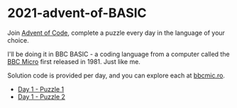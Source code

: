 # 2021-advent-of-BASIC

Join [Advent of Code](https://adventofcode.com/), complete a puzzle every day in the language of your choice.

I'll be doing it in BBC BASIC - a coding language from a computer called the [BBC Micro](https://en.wikipedia.org/wiki/BBC_Micro) first released in 1981. Just like me.

Solution code is provided per day, and you can explore each at [bbcmic.ro](https://bbcmic.ro/).

* [Day 1 - Puzzle 1](https://bbcmic.ro/#%7B%22v%22%3A1%2C%22program%22%3A%22C%25%3D122%3AI%25%3D0%5CnFOR%20N%3D1%20TO%202000%5CnREAD%20D%25%5CnIF%20D%25%3EC%25%20I%25%3DI%25%2B1%3AP.%20%5C%22*%5C%22%3B%20ELSE%20P.%20%5C%22.%5C%22%3B%5CnC%25%3DD%25%5CnNEXT%5CnP.%5CnP.%20%5C%22Increases%3A%20%5C%22%3B%20I%25%5CnDATA%20122%2C129%2C116%2C122%2C135%2C148%2C151%2C158%2C161%2C179%2C197%2C198%2C187%2C210%2C211%2C206%2C207%2C210%2C211%2C216%2C222%2C224%2C222%2C234%2C237%2C238%2C239%2C245%2C276%2C262%2C268%2C266%2C293%2C291%2C293%5CnDATA%20296%2C298%2C291%2C292%2C295%2C297%2C298%2C297%2C300%2C297%2C309%2C315%2C319%2C320%2C319%2C323%2C338%2C349%2C351%2C352%2C354%2C348%2C366%2C365%2C388%2C385%2C379%2C381%2C385%2C391%2C392%2C405%2C407%2C415%2C427%5CnDATA%20433%2C436%2C439%2C444%2C450%2C449%2C453%2C457%2C459%2C460%2C467%2C471%2C474%2C473%2C477%2C487%2C489%2C498%2C512%2C516%2C507%2C526%2C544%2C560%2C570%2C569%2C580%2C590%2C591%2C593%2C596%2C597%2C598%2C604%2C599%5CnDATA%20608%2C603%2C616%2C649%2C636%2C649%2C648%2C653%2C654%2C655%2C656%2C664%2C666%2C669%2C663%2C661%2C682%2C681%2C685%2C693%2C701%2C727%2C706%2C704%2C705%2C706%2C711%2C716%2C711%2C721%2C728%2C724%2C734%2C733%2C737%5CnDATA%20736%2C742%2C743%2C742%2C744%2C745%2C749%2C750%2C760%2C767%2C787%2C788%2C787%2C789%2C785%2C798%2C796%2C797%2C798%2C800%2C807%2C817%2C829%2C828%2C830%2C831%2C863%2C865%2C867%2C868%2C893%2C891%2C881%2C889%2C890%5CnDATA%20914%2C918%2C919%2C925%2C938%2C941%2C927%2C928%2C900%2C901%2C899%2C901%2C911%2C919%2C918%2C922%2C942%2C928%2C947%2C945%2C950%2C956%2C979%2C989%2C990%2C1001%2C995%2C997%2C995%2C1007%2C1001%2C998%2C999%2C1008%5CnDATA%201018%2C1019%2C1020%2C1019%2C1012%2C1040%2C1038%2C1029%2C1027%2C1028%2C1029%2C993%2C995%2C994%2C980%2C990%2C991%2C990%2C1012%2C1024%2C1037%2C1039%2C1037%2C1053%2C1029%2C1048%2C1050%2C1055%2C1058%2C1059%5CnDATA%201064%2C1062%2C1087%2C1079%2C1081%2C1088%2C1090%2C1113%2C1110%2C1119%2C1123%2C1126%2C1127%2C1126%2C1131%2C1135%2C1137%2C1140%2C1142%2C1143%2C1145%2C1146%2C1147%2C1139%2C1140%2C1143%2C1136%2C1105%2C1108%5CnDATA%201109%2C1098%2C1121%2C1126%2C1096%2C1090%2C1058%2C1061%2C1063%2C1068%2C1072%2C1073%2C1104%2C1111%2C1108%2C1110%2C1152%2C1153%2C1157%2C1158%2C1162%2C1167%2C1164%2C1167%2C1168%2C1169%2C1168%2C1166%2C1171%5CnDATA%201172%2C1175%2C1177%2C1184%2C1187%2C1191%2C1196%2C1197%2C1193%2C1204%2C1209%2C1212%2C1213%2C1234%2C1238%2C1242%2C1257%2C1268%2C1254%2C1237%2C1228%2C1226%2C1222%2C1209%2C1211%2C1212%2C1219%2C1226%2C1227%5CnDATA%201235%2C1245%2C1258%2C1264%2C1277%2C1276%2C1285%2C1288%2C1287%2C1289%2C1290%2C1291%2C1290%2C1286%2C1290%2C1285%2C1286%2C1290%2C1291%2C1286%2C1297%2C1302%2C1305%2C1304%2C1305%2C1318%2C1324%2C1347%2C1348%5CnDATA%201353%2C1354%2C1371%2C1370%2C1371%2C1373%2C1369%2C1347%2C1351%2C1352%2C1371%2C1373%2C1379%2C1383%2C1390%2C1391%2C1394%2C1399%2C1398%2C1401%2C1402%2C1406%2C1409%2C1413%2C1412%2C1420%2C1423%2C1424%2C1431%5CnDATA%201433%2C1420%2C1421%2C1422%2C1423%2C1439%2C1404%2C1416%2C1404%2C1423%2C1424%2C1427%2C1444%2C1420%2C1423%2C1417%2C1418%2C1414%2C1440%2C1441%2C1445%2C1469%2C1476%2C1481%2C1480%2C1484%2C1483%2C1482%2C1458%5CnDATA%201459%2C1433%2C1431%2C1433%2C1426%2C1436%2C1437%2C1452%2C1454%2C1455%2C1456%2C1474%2C1463%2C1477%2C1479%2C1501%2C1496%2C1494%2C1493%2C1496%2C1505%2C1506%2C1511%2C1516%2C1517%2C1510%2C1514%2C1513%2C1509%5CnDATA%201512%2C1543%2C1544%2C1526%2C1532%2C1534%2C1538%2C1540%2C1518%2C1519%2C1528%2C1530%2C1531%2C1534%2C1537%2C1551%2C1552%2C1550%2C1548%2C1545%2C1564%2C1585%2C1615%2C1618%2C1617%2C1623%2C1640%2C1638%2C1637%5CnDATA%201639%2C1641%2C1672%2C1676%2C1679%2C1681%2C1678%2C1689%2C1696%2C1703%2C1704%2C1703%2C1699%2C1700%2C1719%2C1732%2C1692%2C1693%2C1698%2C1712%2C1713%2C1712%2C1705%2C1716%2C1731%2C1748%2C1749%2C1747%2C1749%5CnDATA%201750%2C1768%2C1783%2C1784%2C1791%2C1793%2C1798%2C1799%2C1800%2C1807%2C1812%2C1822%2C1847%2C1852%2C1843%2C1849%2C1855%2C1870%2C1868%2C1869%2C1873%2C1875%2C1889%2C1878%2C1879%2C1880%2C1886%2C1891%2C1895%5CnDATA%201891%2C1890%2C1891%2C1892%2C1897%2C1898%2C1899%2C1910%2C1897%2C1898%2C1899%2C1895%2C1892%2C1905%2C1913%2C1920%2C1921%2C1923%2C1941%2C1960%2C1962%2C1971%2C1972%2C1962%2C1965%2C1977%2C1976%2C1993%2C1995%5CnDATA%201997%2C1992%2C1987%2C1993%2C1977%2C1978%2C1979%2C1974%2C1981%2C1978%2C1973%2C1977%2C1984%2C1979%2C1984%2C2027%2C2054%2C2055%2C2058%2C2060%2C2059%2C2060%2C2066%2C2062%2C2066%2C2074%2C2064%2C2065%2C2064%5CnDATA%202071%2C2077%2C2078%2C2082%2C2078%2C2092%2C2093%2C2095%2C2100%2C2101%2C2104%2C2110%2C2106%2C2107%2C2113%2C2112%2C2138%2C2143%2C2151%2C2150%2C2151%2C2147%2C2169%2C2171%2C2174%2C2193%2C2196%2C2183%2C2201%5CnDATA%202198%2C2199%2C2197%2C2194%2C2195%2C2206%2C2220%2C2219%2C2224%2C2242%2C2230%2C2231%2C2237%2C2255%2C2256%2C2252%2C2251%2C2259%2C2256%2C2258%2C2286%2C2291%2C2295%2C2296%2C2267%2C2275%2C2287%2C2288%2C2272%5CnDATA%202269%2C2270%2C2278%2C2279%2C2282%2C2265%2C2282%2C2284%2C2292%2C2296%2C2301%2C2302%2C2319%2C2320%2C2314%2C2316%2C2317%2C2313%2C2314%2C2319%2C2314%2C2328%2C2334%2C2347%2C2352%2C2353%2C2354%2C2352%2C2354%5CnDATA%202362%2C2374%2C2383%2C2382%2C2384%2C2383%2C2384%2C2388%2C2390%2C2396%2C2405%2C2406%2C2429%2C2430%2C2427%2C2460%2C2461%2C2474%2C2479%2C2493%2C2494%2C2493%2C2488%2C2489%2C2511%2C2512%2C2504%2C2520%2C2529%5CnDATA%202524%2C2523%2C2536%2C2567%2C2571%2C2589%2C2594%2C2595%2C2594%2C2583%2C2568%2C2566%2C2557%2C2558%2C2559%2C2557%2C2558%2C2561%2C2582%2C2586%2C2604%2C2603%2C2604%2C2618%2C2630%2C2632%2C2633%2C2644%2C2650%5CnDATA%202651%2C2666%2C2669%2C2683%2C2691%2C2686%2C2683%2C2687%2C2683%2C2684%2C2707%2C2723%2C2733%2C2739%2C2750%2C2751%2C2750%2C2754%2C2757%2C2756%2C2735%2C2736%2C2743%2C2728%2C2717%2C2689%2C2690%2C2732%2C2743%5CnDATA%202746%2C2747%2C2750%2C2755%2C2756%2C2770%2C2772%2C2781%2C2789%2C2790%2C2801%2C2802%2C2799%2C2800%2C2816%2C2823%2C2822%2C2839%2C2840%2C2843%2C2852%2C2854%2C2881%2C2890%2C2901%2C2908%2C2906%2C2910%2C2896%5CnDATA%202898%2C2914%2C2923%2C2936%2C2958%2C2928%2C2929%2C2928%2C2929%2C2930%2C2935%2C2942%2C2930%2C2951%2C2979%2C2992%2C2991%2C2992%2C3016%2C2993%2C2994%2C2999%2C3016%2C3017%2C3022%2C3031%2C3032%2C3033%2C3039%5CnDATA%203042%2C3040%2C3041%2C3040%2C3049%2C3048%2C3050%2C3054%2C3048%2C3056%2C3061%2C3062%2C3056%2C3049%2C3062%2C3053%2C3050%2C3051%2C3053%2C3056%2C3072%2C3073%2C3068%2C3086%2C3093%2C3107%2C3104%2C3102%2C3103%5CnDATA%203102%2C3104%2C3093%2C3094%2C3095%2C3097%2C3096%2C3080%2C3087%2C3103%2C3107%2C3142%2C3139%2C3138%2C3141%2C3140%2C3156%2C3161%2C3142%2C3141%2C3152%2C3154%2C3153%2C3152%2C3144%2C3150%2C3148%2C3150%2C3169%5CnDATA%203151%2C3154%2C3152%2C3154%2C3162%2C3157%2C3158%2C3163%2C3169%2C3176%2C3220%2C3229%2C3224%2C3211%2C3227%2C3231%2C3234%2C3249%2C3250%2C3253%2C3259%2C3251%2C3249%2C3250%2C3251%2C3243%2C3263%2C3267%2C3275%5CnDATA%203282%2C3292%2C3295%2C3263%2C3262%2C3264%2C3263%2C3262%2C3266%2C3261%2C3272%2C3245%2C3252%2C3250%2C3251%2C3252%2C3254%2C3278%2C3285%2C3292%2C3295%2C3294%2C3293%2C3314%2C3315%2C3323%2C3321%2C3334%2C3335%5CnDATA%203342%2C3345%2C3346%2C3352%2C3350%2C3355%2C3358%2C3357%2C3360%2C3354%2C3357%2C3366%2C3368%2C3373%2C3374%2C3373%2C3364%2C3374%2C3380%2C3386%2C3385%2C3387%2C3400%2C3401%2C3407%2C3409%2C3426%2C3440%2C3445%5CnDATA%203442%2C3452%2C3453%2C3460%2C3456%2C3465%2C3459%2C3457%2C3460%2C3459%2C3466%2C3472%2C3475%2C3474%2C3477%2C3473%2C3478%2C3477%2C3472%2C3459%2C3486%2C3494%2C3506%2C3513%2C3514%2C3518%2C3521%2C3516%2C3518%5CnDATA%203516%2C3521%2C3519%2C3512%2C3513%2C3510%2C3511%2C3512%2C3538%2C3542%2C3545%2C3546%2C3548%2C3546%2C3556%2C3546%2C3549%2C3541%2C3553%2C3556%2C3560%2C3561%2C3567%2C3574%2C3580%2C3596%2C3599%2C3621%2C3620%5CnDATA%203625%2C3627%2C3623%2C3624%2C3657%2C3665%2C3664%2C3672%2C3671%2C3666%2C3662%2C3655%2C3656%2C3655%2C3656%2C3661%2C3663%2C3666%2C3670%2C3672%2C3673%2C3645%2C3650%2C3644%2C3643%2C3644%2C3646%2C3644%2C3660%5CnDATA%203685%2C3688%2C3684%2C3696%2C3698%2C3702%2C3707%2C3713%2C3725%2C3726%2C3728%2C3729%2C3733%2C3745%2C3739%2C3742%2C3746%2C3747%2C3748%2C3740%2C3735%2C3740%2C3735%2C3750%2C3752%2C3751%2C3731%2C3732%2C3721%5CnDATA%203724%2C3725%2C3734%2C3735%2C3748%2C3747%2C3749%2C3756%2C3757%2C3756%2C3757%2C3758%2C3748%2C3730%2C3732%2C3725%2C3722%2C3711%2C3710%2C3714%2C3715%2C3712%2C3713%2C3712%2C3713%2C3714%2C3716%2C3717%2C3718%5CnDATA%203716%2C3715%2C3705%2C3706%2C3713%2C3714%2C3731%2C3759%2C3757%2C3753%2C3764%2C3781%2C3788%2C3790%2C3805%2C3806%2C3809%2C3804%2C3821%2C3825%2C3826%2C3832%2C3799%2C3806%2C3819%2C3820%2C3825%2C3827%2C3830%5CnDATA%203837%2C3818%2C3807%2C3811%2C3817%2C3821%2C3832%2C3833%2C3821%2C3816%2C3817%2C3819%2C3818%2C3824%2C3836%2C3837%2C3838%2C3855%2C3848%2C3849%2C3857%2C3856%2C3855%2C3868%2C3872%2C3873%2C3878%2C3896%2C3915%5CnDATA%203918%2C3921%2C3925%2C3920%2C3926%2C3919%2C3920%2C3916%2C3917%2C3923%2C3936%2C3910%2C3908%2C3914%2C3915%2C3925%2C3928%2C3929%2C3930%2C3932%2C3933%2C3934%2C3946%2C3950%2C3952%2C3939%2C3938%2C3947%2C3951%5CnDATA%203953%2C3954%2C3955%2C3958%2C3963%2C3972%2C3965%2C3976%2C3978%2C3979%2C4008%2C4003%2C4025%2C4028%2C4041%2C4040%2C4041%2C4044%2C4043%2C4057%2C4054%2C4049%2C4050%2C4028%2C4033%2C4014%2C4015%2C4027%2C4028%5CnDATA%204036%2C4040%2C4035%2C4036%2C4037%2C4040%2C4032%2C4038%2C4037%2C4030%2C4028%2C4032%2C4031%2C4030%2C4048%2C4046%2C4060%2C4059%2C4035%2C4031%2C4033%2C4034%2C4061%2C4051%2C4052%2C4053%2C4047%2C4048%2C4049%5CnDATA%204051%2C4052%2C4053%2C4061%2C4050%2C4044%2C4046%2C4049%2C4035%2C4037%2C4031%2C4028%2C4027%2C4026%2C4025%2C4023%2C4034%2C4032%2C4035%2C4036%2C4041%2C4038%2C4039%2C4032%2C4036%2C4035%2C4048%2C4068%2C4069%5CnDATA%204076%2C4097%2C4098%2C4067%2C4074%2C4051%2C4052%2C4055%2C4053%2C4059%2C4074%2C4080%2C4082%2C4084%2C4085%2C4076%2C4077%2C4079%2C4082%2C4089%2C4092%2C4088%2C4092%2C4094%2C4098%2C4096%2C4093%2C4096%2C4104%5CnDATA%204106%2C4102%2C4111%2C4114%2C4110%2C4111%2C4112%2C4115%2C4114%2C4116%2C4133%2C4153%2C4146%2C4148%2C4127%2C4129%2C4130%2C4135%2C4138%2C4156%2C4165%2C4182%2C4179%2C4193%2C4209%2C4221%2C4222%2C4227%2C4241%5CnDATA%204243%2C4288%2C4289%2C4287%2C4290%2C4291%2C4320%2C4321%2C4322%2C4324%2C4347%2C4318%2C4325%2C4326%2C4338%2C4333%2C4335%2C4338%2C4344%2C4346%2C4353%2C4347%2C4338%2C4339%2C4300%2C4299%2C4303%2C4302%2C4300%5CnDATA%204293%2C4308%2C4302%2C4286%2C4287%2C4284%2C4285%2C4286%2C4288%2C4292%2C4279%2C4280%2C4278%2C4280%2C4282%2C4284%2C4293%2C4322%2C4323%2C4338%2C4336%2C4335%2C4338%2C4344%2C4338%2C4336%2C4359%2C4358%2C4360%5CnDATA%204361%2C4364%2C4366%2C4367%2C4366%2C4367%2C4369%2C4370%2C4373%2C4377%2C4376%2C4394%2C4395%2C4404%2C4409%2C4406%2C4408%2C4436%2C4439%2C4445%2C4433%2C4423%2C4409%2C4438%2C4443%2C4463%2C4475%2C4472%2C4482%5CnDATA%204487%2C4513%2C4516%2C4514%2C4527%2C4528%2C4538%2C4548%2C4549%2C4547%2C4551%2C4554%2C4547%2C4549%2C4546%2C4548%2C4532%2C4517%2C4525%2C4549%2C4531%2C4526%2C4523%2C4524%2C4545%2C4532%2C4535%2C4532%2C4537%5CnDATA%204542%2C4543%2C4545%2C4556%2C4561%2C4558%2C4559%2C4576%2C4583%2C4585%2C4591%2C4587%2C4597%2C4616%2C4627%2C4634%2C4645%2C4632%2C4634%2C4640%2C4671%2C4672%2C4674%2C4684%2C4682%2C4692%2C4704%2C4700%2C4689%5CnDATA%204690%2C4693%2C4694%2C4703%2C4706%2C4692%2C4702%2C4703%2C4707%2C4722%2C4725%2C4727%2C4728%2C4739%2C4742%2C4755%2C4758%2C4753%2C4756%2C4768%2C4774%2C4781%2C4788%2C4789%2C4788%2C4790%2C4791%2C4780%2C4769%5CnDATA%204775%2C4769%2C4743%2C4746%2C4760%2C4770%2C4771%2C4780%2C4781%2C4770%2C4767%2C4793%2C4790%2C4792%2C4791%2C4794%2C4790%2C4808%2C4814%2C4811%2C4807%2C4808%2C4810%2C4818%2C4826%2C4832%2C4839%2C4842%2C4835%5CnDATA%204844%2C4865%2C4881%2C4887%2C4891%2C4874%2C4878%2C4860%2C4865%2C4870%2C4869%2C4875%2C4876%2C4877%2C4885%2C4886%2C4911%2C4912%2C4917%2C4918%2C4927%2C4909%2C4913%2C4915%2C4917%2C4928%2C4929%2C4927%2C4928%5CnDATA%204929%2C4923%2C4922%2C4956%2C4968%2C4965%2C4967%2C4975%2C4976%2C4978%2C4974%2C4990%2C5021%2C5025%2C5029%2C5030%2C5028%2C5030%2C5035%2C5055%2C5038%2C5052%2C5053%2C5069%2C5046%2C5048%2C5052%2C5076%2C5092%5CnDATA%205111%2C5118%2C5122%2C5133%2C5153%2C5157%2C5162%2C5165%2C5164%2C5163%2C5164%2C5165%2C5160%2C5159%2C5162%2C5164%2C5169%2C5183%2C5175%2C5207%2C5208%2C5187%2C5192%2C5197%2C5194%2C5204%2C5208%2C5213%2C5223%5CnDATA%205221%2C5236%2C5237%2C5243%2C5248%2C5253%2C5238%2C5220%2C5221%2C5228%2C5226%2C5229%2C5231%2C5228%2C5230%2C5231%2C5224%2C5234%2C5235%2C5237%2C5239%2C5248%2C5250%2C5251%2C5256%2C5270%2C5271%2C5286%2C5282%5CnDATA%205284%2C5282%2C5276%2C5278%2C5285%2C5303%2C5306%2C5314%2C5315%2C5317%2C5316%2C5317%2C5318%2C5324%2C5325%2C5331%2C5325%2C5355%2C5356%2C5358%2C5348%2C5341%2C5346%2C5351%2C5353%2C5376%2C5370%2C5375%2C5380%5CnDATA%205384%2C5391%2C5392%2C5408%2C5415%2C5416%2C5417%2C5406%2C5407%2C5410%2C5411%2C5412%2C5416%2C5414%2C5431%2C5433%2C5434%2C5435%2C5460%2C5463%2C5464%2C5476%2C5477%2C5480%2C5481%2C5480%2C5478%2C5479%2C5470%5CnDATA%205477%2C5473%2C5468%2C5493%2C5496%2C5497%2C5499%2C5501%2C5529%2C5499%2C5511%2C5542%2C5547%2C5548%2C5550%2C5582%2C5581%2C5563%2C5586%2C5590%2C5585%2C5580%2C5608%2C5614%2C5605%2C5598%2C5613%2C5611%2C5616%5CnDATA%205646%2C5653%2C5662%2C5660%2C5665%2C5673%2C5675%2C5682%2C5681%2C5683%2C5701%2C5711%2C5710%2C5711%2C5713%2C5715%2C5726%2C5737%2C5733%2C5737%2C5751%2C5752%2C5747%2C5732%2C5736%2C5738%2C5739%2C5735%2C5736%5CnDATA%205739%2C5741%2C5744%2C5760%2C5763%2C5755%2C5760%2C5765%2C5767%2C5772%2C5776%2C5777%2C5779%2C5760%2C5755%2C5760%2C5777%2C5781%2C5763%2C5750%2C5758%2C5753%2C5765%2C5767%2C5769%2C5802%2C5793%2C5797%2C5794%5CnDATA%205792%2C5791%2C5792%2C5806%2C5812%2C5813%2C5814%2C5815%2C5814%2C5818%2C5836%2C5841%2C5848%2C5854%2C5857%2C5887%2C5888%2C5885%2C5886%2C5884%2C5883%2C5887%2C5894%2C5895%2C5896%2C5893%2C5892%2C5907%2C5906%5CnDATA%205940%2C5937%2C5947%2C5949%2C5947%2C5940%2C5939%2C5956%2C5959%2C5961%2C5972%2C5979%2C5981%2C5982%2C5977%2C5978%2C5963%2C5965%2C5966%2C5972%2C5973%2C5974%2C5977%2C5980%2C5986%2C5987%2C5967%2C5979%2C5980%5CnDATA%205983%2C5987%2C5989%2C6007%2C6018%2C6017%2C6018%2C6019%2C6018%2C6020%2C6021%2C6035%2C6036%2C6042%2C6049%2C6060%2C6056%2C6054%2C6052%2C6051%2C6050%2C6063%2C6064%2C6055%2C6061%2C6063%2C6062%2C6064%2C6077%5CnDATA%206088%2C6108%2C6129%2C6131%2C6133%2C6137%2C6136%2C6151%2C6153%2C6158%2C6173%2C6176%2C6181%2C6197%2C6200%2C6202%2C6204%2C6209%2C6200%2C6199%2C6186%2C6210%2C6218%2C6219%2C6229%2C6240%2C6252%2C6247%2C6249%5CnDATA%206250%2C6253%2C6254%2C6280%2C6283%2C6292%2C6293%2C6300%2C6301%2C6302%2C6305%2C6307%2C6321%2C6322%2C6327%2C6326%2C6327%2C6339%2C6342%2C6328%2C6329%2C6327%2C6316%2C6317%2C6323%2C6332%2C6344%2C6374%2C6395%5CnDATA%206398%2C6396%2C6412%2C6421%2C6424%2C6445%2C6451%2C6453%2C6454%2C6459%2C6460%2C6461%2C6471%2C6467%2C6447%2C6449%2C6458%2C6460%2C6463%2C6464%2C6468%2C6503%2C6504%2C6505%2C6498%2C6499%2C6502%2C6490%2C6495%5CnDATA%206527%2C6529%2C6533%2C6529%2C6539%2C6547%2C6560%2C6561%2C6551%2C6563%2C6567%2C6563%2C6589%2C6585%2C6588%2C6564%2C6569%2C6563%2C6591%2C6601%2C6632%22%7D)
* [Day 1 - Puzzle 2](https://bbcmic.ro/#%7B%22v%22%3A1%2C%22program%22%3A%22DIM%20D%25%282000%29%5CnP.%20%5C%22Reading%20input%20data...%5C%22%5CnFOR%20N%25%3D1%20TO%202000%3AREAD%20D%25%28N%25%29%3ANEXT%5CnI%25%3D0%5CnFOR%20N%25%3D1%20TO%201997%5CnA%25%20%3D%20D%25%28N%25%29%20%2B%20D%25%28N%25%2B1%29%20%2B%20D%25%28N%25%2B2%29%5CnB%25%20%3D%20D%25%28N%25%2B1%29%20%2B%20D%25%28N%25%2B2%29%20%2B%20D%25%28N%25%2B3%29%5CnIF%20B%25%3EA%25%20I%25%3DI%25%2B1%3AP.%20%5C%22*%5C%22%3B%20ELSE%20P.%20%5C%22.%5C%22%3B%5CnNEXT%5CnP.%5CnP.%20%5C%22Increases%3A%20%5C%22%3B%20I%25%5CnDATA%20122%2C129%2C116%2C122%2C135%2C148%2C151%2C158%2C161%2C179%2C197%2C198%2C187%2C210%2C211%2C206%2C207%2C210%2C211%2C216%2C222%2C224%2C222%2C234%2C237%2C238%2C239%2C245%2C276%2C262%2C268%2C266%2C293%2C291%2C293%5CnDATA%20296%2C298%2C291%2C292%2C295%2C297%2C298%2C297%2C300%2C297%2C309%2C315%2C319%2C320%2C319%2C323%2C338%2C349%2C351%2C352%2C354%2C348%2C366%2C365%2C388%2C385%2C379%2C381%2C385%2C391%2C392%2C405%2C407%2C415%2C427%5CnDATA%20433%2C436%2C439%2C444%2C450%2C449%2C453%2C457%2C459%2C460%2C467%2C471%2C474%2C473%2C477%2C487%2C489%2C498%2C512%2C516%2C507%2C526%2C544%2C560%2C570%2C569%2C580%2C590%2C591%2C593%2C596%2C597%2C598%2C604%2C599%5CnDATA%20608%2C603%2C616%2C649%2C636%2C649%2C648%2C653%2C654%2C655%2C656%2C664%2C666%2C669%2C663%2C661%2C682%2C681%2C685%2C693%2C701%2C727%2C706%2C704%2C705%2C706%2C711%2C716%2C711%2C721%2C728%2C724%2C734%2C733%2C737%5CnDATA%20736%2C742%2C743%2C742%2C744%2C745%2C749%2C750%2C760%2C767%2C787%2C788%2C787%2C789%2C785%2C798%2C796%2C797%2C798%2C800%2C807%2C817%2C829%2C828%2C830%2C831%2C863%2C865%2C867%2C868%2C893%2C891%2C881%2C889%2C890%5CnDATA%20914%2C918%2C919%2C925%2C938%2C941%2C927%2C928%2C900%2C901%2C899%2C901%2C911%2C919%2C918%2C922%2C942%2C928%2C947%2C945%2C950%2C956%2C979%2C989%2C990%2C1001%2C995%2C997%2C995%2C1007%2C1001%2C998%2C999%2C1008%5CnDATA%201018%2C1019%2C1020%2C1019%2C1012%2C1040%2C1038%2C1029%2C1027%2C1028%2C1029%2C993%2C995%2C994%2C980%2C990%2C991%2C990%2C1012%2C1024%2C1037%2C1039%2C1037%2C1053%2C1029%2C1048%2C1050%2C1055%2C1058%2C1059%5CnDATA%201064%2C1062%2C1087%2C1079%2C1081%2C1088%2C1090%2C1113%2C1110%2C1119%2C1123%2C1126%2C1127%2C1126%2C1131%2C1135%2C1137%2C1140%2C1142%2C1143%2C1145%2C1146%2C1147%2C1139%2C1140%2C1143%2C1136%2C1105%2C1108%5CnDATA%201109%2C1098%2C1121%2C1126%2C1096%2C1090%2C1058%2C1061%2C1063%2C1068%2C1072%2C1073%2C1104%2C1111%2C1108%2C1110%2C1152%2C1153%2C1157%2C1158%2C1162%2C1167%2C1164%2C1167%2C1168%2C1169%2C1168%2C1166%2C1171%5CnDATA%201172%2C1175%2C1177%2C1184%2C1187%2C1191%2C1196%2C1197%2C1193%2C1204%2C1209%2C1212%2C1213%2C1234%2C1238%2C1242%2C1257%2C1268%2C1254%2C1237%2C1228%2C1226%2C1222%2C1209%2C1211%2C1212%2C1219%2C1226%2C1227%5CnDATA%201235%2C1245%2C1258%2C1264%2C1277%2C1276%2C1285%2C1288%2C1287%2C1289%2C1290%2C1291%2C1290%2C1286%2C1290%2C1285%2C1286%2C1290%2C1291%2C1286%2C1297%2C1302%2C1305%2C1304%2C1305%2C1318%2C1324%2C1347%2C1348%5CnDATA%201353%2C1354%2C1371%2C1370%2C1371%2C1373%2C1369%2C1347%2C1351%2C1352%2C1371%2C1373%2C1379%2C1383%2C1390%2C1391%2C1394%2C1399%2C1398%2C1401%2C1402%2C1406%2C1409%2C1413%2C1412%2C1420%2C1423%2C1424%2C1431%5CnDATA%201433%2C1420%2C1421%2C1422%2C1423%2C1439%2C1404%2C1416%2C1404%2C1423%2C1424%2C1427%2C1444%2C1420%2C1423%2C1417%2C1418%2C1414%2C1440%2C1441%2C1445%2C1469%2C1476%2C1481%2C1480%2C1484%2C1483%2C1482%2C1458%5CnDATA%201459%2C1433%2C1431%2C1433%2C1426%2C1436%2C1437%2C1452%2C1454%2C1455%2C1456%2C1474%2C1463%2C1477%2C1479%2C1501%2C1496%2C1494%2C1493%2C1496%2C1505%2C1506%2C1511%2C1516%2C1517%2C1510%2C1514%2C1513%2C1509%5CnDATA%201512%2C1543%2C1544%2C1526%2C1532%2C1534%2C1538%2C1540%2C1518%2C1519%2C1528%2C1530%2C1531%2C1534%2C1537%2C1551%2C1552%2C1550%2C1548%2C1545%2C1564%2C1585%2C1615%2C1618%2C1617%2C1623%2C1640%2C1638%2C1637%5CnDATA%201639%2C1641%2C1672%2C1676%2C1679%2C1681%2C1678%2C1689%2C1696%2C1703%2C1704%2C1703%2C1699%2C1700%2C1719%2C1732%2C1692%2C1693%2C1698%2C1712%2C1713%2C1712%2C1705%2C1716%2C1731%2C1748%2C1749%2C1747%2C1749%5CnDATA%201750%2C1768%2C1783%2C1784%2C1791%2C1793%2C1798%2C1799%2C1800%2C1807%2C1812%2C1822%2C1847%2C1852%2C1843%2C1849%2C1855%2C1870%2C1868%2C1869%2C1873%2C1875%2C1889%2C1878%2C1879%2C1880%2C1886%2C1891%2C1895%5CnDATA%201891%2C1890%2C1891%2C1892%2C1897%2C1898%2C1899%2C1910%2C1897%2C1898%2C1899%2C1895%2C1892%2C1905%2C1913%2C1920%2C1921%2C1923%2C1941%2C1960%2C1962%2C1971%2C1972%2C1962%2C1965%2C1977%2C1976%2C1993%2C1995%5CnDATA%201997%2C1992%2C1987%2C1993%2C1977%2C1978%2C1979%2C1974%2C1981%2C1978%2C1973%2C1977%2C1984%2C1979%2C1984%2C2027%2C2054%2C2055%2C2058%2C2060%2C2059%2C2060%2C2066%2C2062%2C2066%2C2074%2C2064%2C2065%2C2064%5CnDATA%202071%2C2077%2C2078%2C2082%2C2078%2C2092%2C2093%2C2095%2C2100%2C2101%2C2104%2C2110%2C2106%2C2107%2C2113%2C2112%2C2138%2C2143%2C2151%2C2150%2C2151%2C2147%2C2169%2C2171%2C2174%2C2193%2C2196%2C2183%2C2201%5CnDATA%202198%2C2199%2C2197%2C2194%2C2195%2C2206%2C2220%2C2219%2C2224%2C2242%2C2230%2C2231%2C2237%2C2255%2C2256%2C2252%2C2251%2C2259%2C2256%2C2258%2C2286%2C2291%2C2295%2C2296%2C2267%2C2275%2C2287%2C2288%2C2272%5CnDATA%202269%2C2270%2C2278%2C2279%2C2282%2C2265%2C2282%2C2284%2C2292%2C2296%2C2301%2C2302%2C2319%2C2320%2C2314%2C2316%2C2317%2C2313%2C2314%2C2319%2C2314%2C2328%2C2334%2C2347%2C2352%2C2353%2C2354%2C2352%2C2354%5CnDATA%202362%2C2374%2C2383%2C2382%2C2384%2C2383%2C2384%2C2388%2C2390%2C2396%2C2405%2C2406%2C2429%2C2430%2C2427%2C2460%2C2461%2C2474%2C2479%2C2493%2C2494%2C2493%2C2488%2C2489%2C2511%2C2512%2C2504%2C2520%2C2529%5CnDATA%202524%2C2523%2C2536%2C2567%2C2571%2C2589%2C2594%2C2595%2C2594%2C2583%2C2568%2C2566%2C2557%2C2558%2C2559%2C2557%2C2558%2C2561%2C2582%2C2586%2C2604%2C2603%2C2604%2C2618%2C2630%2C2632%2C2633%2C2644%2C2650%5CnDATA%202651%2C2666%2C2669%2C2683%2C2691%2C2686%2C2683%2C2687%2C2683%2C2684%2C2707%2C2723%2C2733%2C2739%2C2750%2C2751%2C2750%2C2754%2C2757%2C2756%2C2735%2C2736%2C2743%2C2728%2C2717%2C2689%2C2690%2C2732%2C2743%5CnDATA%202746%2C2747%2C2750%2C2755%2C2756%2C2770%2C2772%2C2781%2C2789%2C2790%2C2801%2C2802%2C2799%2C2800%2C2816%2C2823%2C2822%2C2839%2C2840%2C2843%2C2852%2C2854%2C2881%2C2890%2C2901%2C2908%2C2906%2C2910%2C2896%5CnDATA%202898%2C2914%2C2923%2C2936%2C2958%2C2928%2C2929%2C2928%2C2929%2C2930%2C2935%2C2942%2C2930%2C2951%2C2979%2C2992%2C2991%2C2992%2C3016%2C2993%2C2994%2C2999%2C3016%2C3017%2C3022%2C3031%2C3032%2C3033%2C3039%5CnDATA%203042%2C3040%2C3041%2C3040%2C3049%2C3048%2C3050%2C3054%2C3048%2C3056%2C3061%2C3062%2C3056%2C3049%2C3062%2C3053%2C3050%2C3051%2C3053%2C3056%2C3072%2C3073%2C3068%2C3086%2C3093%2C3107%2C3104%2C3102%2C3103%5CnDATA%203102%2C3104%2C3093%2C3094%2C3095%2C3097%2C3096%2C3080%2C3087%2C3103%2C3107%2C3142%2C3139%2C3138%2C3141%2C3140%2C3156%2C3161%2C3142%2C3141%2C3152%2C3154%2C3153%2C3152%2C3144%2C3150%2C3148%2C3150%2C3169%5CnDATA%203151%2C3154%2C3152%2C3154%2C3162%2C3157%2C3158%2C3163%2C3169%2C3176%2C3220%2C3229%2C3224%2C3211%2C3227%2C3231%2C3234%2C3249%2C3250%2C3253%2C3259%2C3251%2C3249%2C3250%2C3251%2C3243%2C3263%2C3267%2C3275%5CnDATA%203282%2C3292%2C3295%2C3263%2C3262%2C3264%2C3263%2C3262%2C3266%2C3261%2C3272%2C3245%2C3252%2C3250%2C3251%2C3252%2C3254%2C3278%2C3285%2C3292%2C3295%2C3294%2C3293%2C3314%2C3315%2C3323%2C3321%2C3334%2C3335%5CnDATA%203342%2C3345%2C3346%2C3352%2C3350%2C3355%2C3358%2C3357%2C3360%2C3354%2C3357%2C3366%2C3368%2C3373%2C3374%2C3373%2C3364%2C3374%2C3380%2C3386%2C3385%2C3387%2C3400%2C3401%2C3407%2C3409%2C3426%2C3440%2C3445%5CnDATA%203442%2C3452%2C3453%2C3460%2C3456%2C3465%2C3459%2C3457%2C3460%2C3459%2C3466%2C3472%2C3475%2C3474%2C3477%2C3473%2C3478%2C3477%2C3472%2C3459%2C3486%2C3494%2C3506%2C3513%2C3514%2C3518%2C3521%2C3516%2C3518%5CnDATA%203516%2C3521%2C3519%2C3512%2C3513%2C3510%2C3511%2C3512%2C3538%2C3542%2C3545%2C3546%2C3548%2C3546%2C3556%2C3546%2C3549%2C3541%2C3553%2C3556%2C3560%2C3561%2C3567%2C3574%2C3580%2C3596%2C3599%2C3621%2C3620%5CnDATA%203625%2C3627%2C3623%2C3624%2C3657%2C3665%2C3664%2C3672%2C3671%2C3666%2C3662%2C3655%2C3656%2C3655%2C3656%2C3661%2C3663%2C3666%2C3670%2C3672%2C3673%2C3645%2C3650%2C3644%2C3643%2C3644%2C3646%2C3644%2C3660%5CnDATA%203685%2C3688%2C3684%2C3696%2C3698%2C3702%2C3707%2C3713%2C3725%2C3726%2C3728%2C3729%2C3733%2C3745%2C3739%2C3742%2C3746%2C3747%2C3748%2C3740%2C3735%2C3740%2C3735%2C3750%2C3752%2C3751%2C3731%2C3732%2C3721%5CnDATA%203724%2C3725%2C3734%2C3735%2C3748%2C3747%2C3749%2C3756%2C3757%2C3756%2C3757%2C3758%2C3748%2C3730%2C3732%2C3725%2C3722%2C3711%2C3710%2C3714%2C3715%2C3712%2C3713%2C3712%2C3713%2C3714%2C3716%2C3717%2C3718%5CnDATA%203716%2C3715%2C3705%2C3706%2C3713%2C3714%2C3731%2C3759%2C3757%2C3753%2C3764%2C3781%2C3788%2C3790%2C3805%2C3806%2C3809%2C3804%2C3821%2C3825%2C3826%2C3832%2C3799%2C3806%2C3819%2C3820%2C3825%2C3827%2C3830%5CnDATA%203837%2C3818%2C3807%2C3811%2C3817%2C3821%2C3832%2C3833%2C3821%2C3816%2C3817%2C3819%2C3818%2C3824%2C3836%2C3837%2C3838%2C3855%2C3848%2C3849%2C3857%2C3856%2C3855%2C3868%2C3872%2C3873%2C3878%2C3896%2C3915%5CnDATA%203918%2C3921%2C3925%2C3920%2C3926%2C3919%2C3920%2C3916%2C3917%2C3923%2C3936%2C3910%2C3908%2C3914%2C3915%2C3925%2C3928%2C3929%2C3930%2C3932%2C3933%2C3934%2C3946%2C3950%2C3952%2C3939%2C3938%2C3947%2C3951%5CnDATA%203953%2C3954%2C3955%2C3958%2C3963%2C3972%2C3965%2C3976%2C3978%2C3979%2C4008%2C4003%2C4025%2C4028%2C4041%2C4040%2C4041%2C4044%2C4043%2C4057%2C4054%2C4049%2C4050%2C4028%2C4033%2C4014%2C4015%2C4027%2C4028%5CnDATA%204036%2C4040%2C4035%2C4036%2C4037%2C4040%2C4032%2C4038%2C4037%2C4030%2C4028%2C4032%2C4031%2C4030%2C4048%2C4046%2C4060%2C4059%2C4035%2C4031%2C4033%2C4034%2C4061%2C4051%2C4052%2C4053%2C4047%2C4048%2C4049%5CnDATA%204051%2C4052%2C4053%2C4061%2C4050%2C4044%2C4046%2C4049%2C4035%2C4037%2C4031%2C4028%2C4027%2C4026%2C4025%2C4023%2C4034%2C4032%2C4035%2C4036%2C4041%2C4038%2C4039%2C4032%2C4036%2C4035%2C4048%2C4068%2C4069%5CnDATA%204076%2C4097%2C4098%2C4067%2C4074%2C4051%2C4052%2C4055%2C4053%2C4059%2C4074%2C4080%2C4082%2C4084%2C4085%2C4076%2C4077%2C4079%2C4082%2C4089%2C4092%2C4088%2C4092%2C4094%2C4098%2C4096%2C4093%2C4096%2C4104%5CnDATA%204106%2C4102%2C4111%2C4114%2C4110%2C4111%2C4112%2C4115%2C4114%2C4116%2C4133%2C4153%2C4146%2C4148%2C4127%2C4129%2C4130%2C4135%2C4138%2C4156%2C4165%2C4182%2C4179%2C4193%2C4209%2C4221%2C4222%2C4227%2C4241%5CnDATA%204243%2C4288%2C4289%2C4287%2C4290%2C4291%2C4320%2C4321%2C4322%2C4324%2C4347%2C4318%2C4325%2C4326%2C4338%2C4333%2C4335%2C4338%2C4344%2C4346%2C4353%2C4347%2C4338%2C4339%2C4300%2C4299%2C4303%2C4302%2C4300%5CnDATA%204293%2C4308%2C4302%2C4286%2C4287%2C4284%2C4285%2C4286%2C4288%2C4292%2C4279%2C4280%2C4278%2C4280%2C4282%2C4284%2C4293%2C4322%2C4323%2C4338%2C4336%2C4335%2C4338%2C4344%2C4338%2C4336%2C4359%2C4358%2C4360%5CnDATA%204361%2C4364%2C4366%2C4367%2C4366%2C4367%2C4369%2C4370%2C4373%2C4377%2C4376%2C4394%2C4395%2C4404%2C4409%2C4406%2C4408%2C4436%2C4439%2C4445%2C4433%2C4423%2C4409%2C4438%2C4443%2C4463%2C4475%2C4472%2C4482%5CnDATA%204487%2C4513%2C4516%2C4514%2C4527%2C4528%2C4538%2C4548%2C4549%2C4547%2C4551%2C4554%2C4547%2C4549%2C4546%2C4548%2C4532%2C4517%2C4525%2C4549%2C4531%2C4526%2C4523%2C4524%2C4545%2C4532%2C4535%2C4532%2C4537%5CnDATA%204542%2C4543%2C4545%2C4556%2C4561%2C4558%2C4559%2C4576%2C4583%2C4585%2C4591%2C4587%2C4597%2C4616%2C4627%2C4634%2C4645%2C4632%2C4634%2C4640%2C4671%2C4672%2C4674%2C4684%2C4682%2C4692%2C4704%2C4700%2C4689%5CnDATA%204690%2C4693%2C4694%2C4703%2C4706%2C4692%2C4702%2C4703%2C4707%2C4722%2C4725%2C4727%2C4728%2C4739%2C4742%2C4755%2C4758%2C4753%2C4756%2C4768%2C4774%2C4781%2C4788%2C4789%2C4788%2C4790%2C4791%2C4780%2C4769%5CnDATA%204775%2C4769%2C4743%2C4746%2C4760%2C4770%2C4771%2C4780%2C4781%2C4770%2C4767%2C4793%2C4790%2C4792%2C4791%2C4794%2C4790%2C4808%2C4814%2C4811%2C4807%2C4808%2C4810%2C4818%2C4826%2C4832%2C4839%2C4842%2C4835%5CnDATA%204844%2C4865%2C4881%2C4887%2C4891%2C4874%2C4878%2C4860%2C4865%2C4870%2C4869%2C4875%2C4876%2C4877%2C4885%2C4886%2C4911%2C4912%2C4917%2C4918%2C4927%2C4909%2C4913%2C4915%2C4917%2C4928%2C4929%2C4927%2C4928%5CnDATA%204929%2C4923%2C4922%2C4956%2C4968%2C4965%2C4967%2C4975%2C4976%2C4978%2C4974%2C4990%2C5021%2C5025%2C5029%2C5030%2C5028%2C5030%2C5035%2C5055%2C5038%2C5052%2C5053%2C5069%2C5046%2C5048%2C5052%2C5076%2C5092%5CnDATA%205111%2C5118%2C5122%2C5133%2C5153%2C5157%2C5162%2C5165%2C5164%2C5163%2C5164%2C5165%2C5160%2C5159%2C5162%2C5164%2C5169%2C5183%2C5175%2C5207%2C5208%2C5187%2C5192%2C5197%2C5194%2C5204%2C5208%2C5213%2C5223%5CnDATA%205221%2C5236%2C5237%2C5243%2C5248%2C5253%2C5238%2C5220%2C5221%2C5228%2C5226%2C5229%2C5231%2C5228%2C5230%2C5231%2C5224%2C5234%2C5235%2C5237%2C5239%2C5248%2C5250%2C5251%2C5256%2C5270%2C5271%2C5286%2C5282%5CnDATA%205284%2C5282%2C5276%2C5278%2C5285%2C5303%2C5306%2C5314%2C5315%2C5317%2C5316%2C5317%2C5318%2C5324%2C5325%2C5331%2C5325%2C5355%2C5356%2C5358%2C5348%2C5341%2C5346%2C5351%2C5353%2C5376%2C5370%2C5375%2C5380%5CnDATA%205384%2C5391%2C5392%2C5408%2C5415%2C5416%2C5417%2C5406%2C5407%2C5410%2C5411%2C5412%2C5416%2C5414%2C5431%2C5433%2C5434%2C5435%2C5460%2C5463%2C5464%2C5476%2C5477%2C5480%2C5481%2C5480%2C5478%2C5479%2C5470%5CnDATA%205477%2C5473%2C5468%2C5493%2C5496%2C5497%2C5499%2C5501%2C5529%2C5499%2C5511%2C5542%2C5547%2C5548%2C5550%2C5582%2C5581%2C5563%2C5586%2C5590%2C5585%2C5580%2C5608%2C5614%2C5605%2C5598%2C5613%2C5611%2C5616%5CnDATA%205646%2C5653%2C5662%2C5660%2C5665%2C5673%2C5675%2C5682%2C5681%2C5683%2C5701%2C5711%2C5710%2C5711%2C5713%2C5715%2C5726%2C5737%2C5733%2C5737%2C5751%2C5752%2C5747%2C5732%2C5736%2C5738%2C5739%2C5735%2C5736%5CnDATA%205739%2C5741%2C5744%2C5760%2C5763%2C5755%2C5760%2C5765%2C5767%2C5772%2C5776%2C5777%2C5779%2C5760%2C5755%2C5760%2C5777%2C5781%2C5763%2C5750%2C5758%2C5753%2C5765%2C5767%2C5769%2C5802%2C5793%2C5797%2C5794%5CnDATA%205792%2C5791%2C5792%2C5806%2C5812%2C5813%2C5814%2C5815%2C5814%2C5818%2C5836%2C5841%2C5848%2C5854%2C5857%2C5887%2C5888%2C5885%2C5886%2C5884%2C5883%2C5887%2C5894%2C5895%2C5896%2C5893%2C5892%2C5907%2C5906%5CnDATA%205940%2C5937%2C5947%2C5949%2C5947%2C5940%2C5939%2C5956%2C5959%2C5961%2C5972%2C5979%2C5981%2C5982%2C5977%2C5978%2C5963%2C5965%2C5966%2C5972%2C5973%2C5974%2C5977%2C5980%2C5986%2C5987%2C5967%2C5979%2C5980%5CnDATA%205983%2C5987%2C5989%2C6007%2C6018%2C6017%2C6018%2C6019%2C6018%2C6020%2C6021%2C6035%2C6036%2C6042%2C6049%2C6060%2C6056%2C6054%2C6052%2C6051%2C6050%2C6063%2C6064%2C6055%2C6061%2C6063%2C6062%2C6064%2C6077%5CnDATA%206088%2C6108%2C6129%2C6131%2C6133%2C6137%2C6136%2C6151%2C6153%2C6158%2C6173%2C6176%2C6181%2C6197%2C6200%2C6202%2C6204%2C6209%2C6200%2C6199%2C6186%2C6210%2C6218%2C6219%2C6229%2C6240%2C6252%2C6247%2C6249%5CnDATA%206250%2C6253%2C6254%2C6280%2C6283%2C6292%2C6293%2C6300%2C6301%2C6302%2C6305%2C6307%2C6321%2C6322%2C6327%2C6326%2C6327%2C6339%2C6342%2C6328%2C6329%2C6327%2C6316%2C6317%2C6323%2C6332%2C6344%2C6374%2C6395%5CnDATA%206398%2C6396%2C6412%2C6421%2C6424%2C6445%2C6451%2C6453%2C6454%2C6459%2C6460%2C6461%2C6471%2C6467%2C6447%2C6449%2C6458%2C6460%2C6463%2C6464%2C6468%2C6503%2C6504%2C6505%2C6498%2C6499%2C6502%2C6490%2C6495%5CnDATA%206527%2C6529%2C6533%2C6529%2C6539%2C6547%2C6560%2C6561%2C6551%2C6563%2C6567%2C6563%2C6589%2C6585%2C6588%2C6564%2C6569%2C6563%2C6591%2C6601%2C6632%22%7D)

